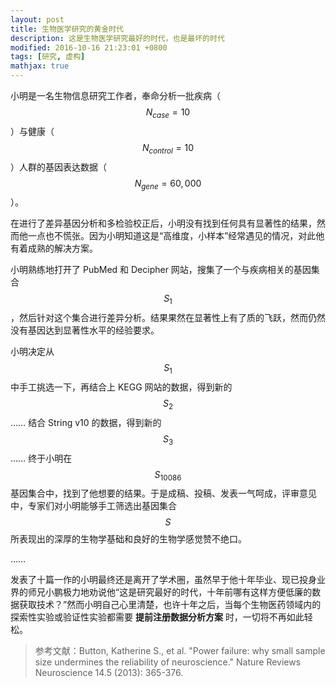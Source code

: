 ```yaml
---
layout: post
title: 生物医学研究的黄金时代
description: 这是生物医学研究最好的时代，也是最坏的时代
modified: 2016-10-16 21:23:01 +0800
tags: [研究, 虚构]
mathjax: true
---
```


小明是一名生物信息研究工作者，奉命分析一批疾病（$$N_{case} = 10$$）与健康（$$N_{control} = 10$$）人群的基因表达数据（$$N_{gene} = 60,000$$）。

在进行了差异基因分析和多检验校正后，小明没有找到任何具有显著性的结果，然而他一点也不慌张。因为小明知道这是“高维度，小样本”经常遇见的情况，对此他有着成熟的解决方案。

小明熟练地打开了 PubMed 和 Decipher 网站，搜集了一个与疾病相关的基因集合 $$S_1$$，然后针对这个集合进行差异分析。结果果然在显著性上有了质的飞跃，然而仍然没有基因达到显著性水平的经验要求。

小明决定从 $$S_1$$ 中手工挑选一下，再结合上 KEGG 网站的数据，得到新的 $$S_2$$ …… 结合 String v10 的数据，得到新的 $$S_3$$ …… 终于小明在 $$S_{10086}$$ 基因集合中，找到了他想要的结果。于是成稿、投稿、发表一气呵成，评审意见中，专家们对小明能够手工筛选出基因集合 $$S$$ 所表现出的深厚的生物学基础和良好的生物学感觉赞不绝口。

……

发表了十篇一作的小明最终还是离开了学术圈，虽然早于他十年毕业、现已投身业界的师兄小鹏极力地劝说他“这是研究最好的时代，十年前哪有这样方便低廉的数据获取技术？”然而小明自己心里清楚，也许十年之后，当每个生物医药领域内的探索性实验或验证性实验都需要 **提前注册数据分析方案** 时，一切将不再如此轻松。

> 参考文献：Button, Katherine S., et al. "Power failure: why small sample size undermines the reliability of neuroscience." Nature Reviews Neuroscience 14.5 (2013): 365-376.

